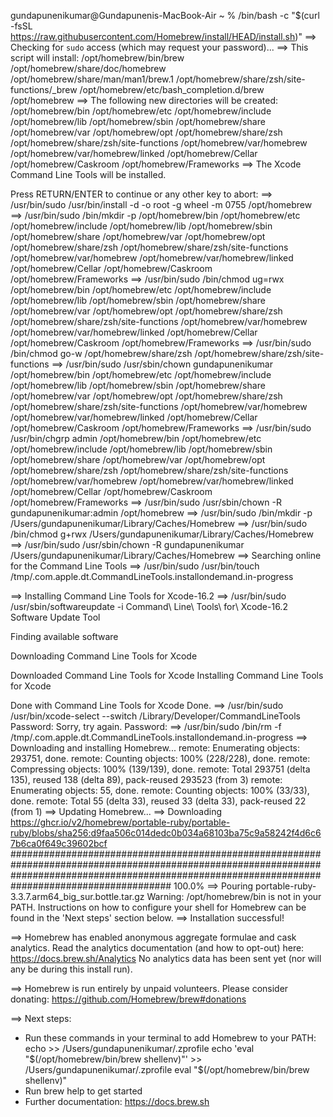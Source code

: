 gundapunenikumar@Gundapunenis-MacBook-Air ~ % /bin/bash -c "$(curl -fsSL https://raw.githubusercontent.com/Homebrew/install/HEAD/install.sh)"
==> Checking for `sudo` access (which may request your password)...
==> This script will install:
/opt/homebrew/bin/brew
/opt/homebrew/share/doc/homebrew
/opt/homebrew/share/man/man1/brew.1
/opt/homebrew/share/zsh/site-functions/_brew
/opt/homebrew/etc/bash_completion.d/brew
/opt/homebrew
==> The following new directories will be created:
/opt/homebrew/bin
/opt/homebrew/etc
/opt/homebrew/include
/opt/homebrew/lib
/opt/homebrew/sbin
/opt/homebrew/share
/opt/homebrew/var
/opt/homebrew/opt
/opt/homebrew/share/zsh
/opt/homebrew/share/zsh/site-functions
/opt/homebrew/var/homebrew
/opt/homebrew/var/homebrew/linked
/opt/homebrew/Cellar
/opt/homebrew/Caskroom
/opt/homebrew/Frameworks
==> The Xcode Command Line Tools will be installed.

Press RETURN/ENTER to continue or any other key to abort:
==> /usr/bin/sudo /usr/bin/install -d -o root -g wheel -m 0755 /opt/homebrew
==> /usr/bin/sudo /bin/mkdir -p /opt/homebrew/bin /opt/homebrew/etc /opt/homebrew/include /opt/homebrew/lib /opt/homebrew/sbin /opt/homebrew/share /opt/homebrew/var /opt/homebrew/opt /opt/homebrew/share/zsh /opt/homebrew/share/zsh/site-functions /opt/homebrew/var/homebrew /opt/homebrew/var/homebrew/linked /opt/homebrew/Cellar /opt/homebrew/Caskroom /opt/homebrew/Frameworks
==> /usr/bin/sudo /bin/chmod ug=rwx /opt/homebrew/bin /opt/homebrew/etc /opt/homebrew/include /opt/homebrew/lib /opt/homebrew/sbin /opt/homebrew/share /opt/homebrew/var /opt/homebrew/opt /opt/homebrew/share/zsh /opt/homebrew/share/zsh/site-functions /opt/homebrew/var/homebrew /opt/homebrew/var/homebrew/linked /opt/homebrew/Cellar /opt/homebrew/Caskroom /opt/homebrew/Frameworks
==> /usr/bin/sudo /bin/chmod go-w /opt/homebrew/share/zsh /opt/homebrew/share/zsh/site-functions
==> /usr/bin/sudo /usr/sbin/chown gundapunenikumar /opt/homebrew/bin /opt/homebrew/etc /opt/homebrew/include /opt/homebrew/lib /opt/homebrew/sbin /opt/homebrew/share /opt/homebrew/var /opt/homebrew/opt /opt/homebrew/share/zsh /opt/homebrew/share/zsh/site-functions /opt/homebrew/var/homebrew /opt/homebrew/var/homebrew/linked /opt/homebrew/Cellar /opt/homebrew/Caskroom /opt/homebrew/Frameworks
==> /usr/bin/sudo /usr/bin/chgrp admin /opt/homebrew/bin /opt/homebrew/etc /opt/homebrew/include /opt/homebrew/lib /opt/homebrew/sbin /opt/homebrew/share /opt/homebrew/var /opt/homebrew/opt /opt/homebrew/share/zsh /opt/homebrew/share/zsh/site-functions /opt/homebrew/var/homebrew /opt/homebrew/var/homebrew/linked /opt/homebrew/Cellar /opt/homebrew/Caskroom /opt/homebrew/Frameworks
==> /usr/bin/sudo /usr/sbin/chown -R gundapunenikumar:admin /opt/homebrew
==> /usr/bin/sudo /bin/mkdir -p /Users/gundapunenikumar/Library/Caches/Homebrew
==> /usr/bin/sudo /bin/chmod g+rwx /Users/gundapunenikumar/Library/Caches/Homebrew
==> /usr/bin/sudo /usr/sbin/chown -R gundapunenikumar /Users/gundapunenikumar/Library/Caches/Homebrew
==> Searching online for the Command Line Tools
==> /usr/bin/sudo /usr/bin/touch /tmp/.com.apple.dt.CommandLineTools.installondemand.in-progress

==> Installing Command Line Tools for Xcode-16.2
==> /usr/bin/sudo /usr/sbin/softwareupdate -i Command\ Line\ Tools\ for\ Xcode-16.2
Software Update Tool

Finding available software

Downloading Command Line Tools for Xcode



Downloaded Command Line Tools for Xcode
Installing Command Line Tools for Xcode



Done with Command Line Tools for Xcode
Done.
==> /usr/bin/sudo /usr/bin/xcode-select --switch /Library/Developer/CommandLineTools
Password:
Sorry, try again.
Password:
==> /usr/bin/sudo /bin/rm -f /tmp/.com.apple.dt.CommandLineTools.installondemand.in-progress
==> Downloading and installing Homebrew...
remote: Enumerating objects: 293751, done.
remote: Counting objects: 100% (228/228), done.
remote: Compressing objects: 100% (139/139), done.
remote: Total 293751 (delta 135), reused 138 (delta 89), pack-reused 293523 (from 3)
remote: Enumerating objects: 55, done.
remote: Counting objects: 100% (33/33), done.
remote: Total 55 (delta 33), reused 33 (delta 33), pack-reused 22 (from 1)
==> Updating Homebrew...
==> Downloading https://ghcr.io/v2/homebrew/portable-ruby/portable-ruby/blobs/sha256:d9faa506c014dedc0b034a68103ba75c9a58242f4d6c67b6ca0f649c39602bcf
##################################################################################################################################################################################################### 100.0%
==> Pouring portable-ruby-3.3.7.arm64_big_sur.bottle.tar.gz
Warning: /opt/homebrew/bin is not in your PATH.
  Instructions on how to configure your shell for Homebrew
  can be found in the 'Next steps' section below.
==> Installation successful!

==> Homebrew has enabled anonymous aggregate formulae and cask analytics.
Read the analytics documentation (and how to opt-out) here:
  https://docs.brew.sh/Analytics
No analytics data has been sent yet (nor will any be during this install run).

==> Homebrew is run entirely by unpaid volunteers. Please consider donating:
  https://github.com/Homebrew/brew#donations

==> Next steps:
- Run these commands in your terminal to add Homebrew to your PATH:
    echo >> /Users/gundapunenikumar/.zprofile
    echo 'eval "$(/opt/homebrew/bin/brew shellenv)"' >> /Users/gundapunenikumar/.zprofile
    eval "$(/opt/homebrew/bin/brew shellenv)"
- Run brew help to get started
- Further documentation:
    https://docs.brew.sh

